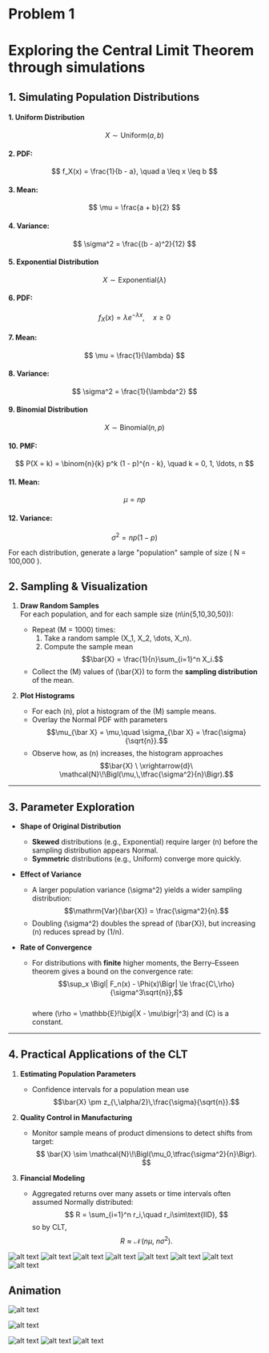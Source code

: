 # Problem 1

# Exploring the Central Limit Theorem through simulations

## 1. Simulating Population Distributions

#### 1. Uniform Distribution
$$ X \sim \text{Uniform}(a, b) $$

#### 2. PDF:
$$ f_X(x) = \frac{1}{b - a}, \quad a \leq x \leq b $$

#### 3. Mean:
$$ \mu = \frac{a + b}{2} $$

#### 4. Variance:
$$ \sigma^2 = \frac{(b - a)^2}{12} $$

#### 5. Exponential Distribution
$$ X \sim \text{Exponential}(\lambda) $$

#### 6. PDF:
$$ f_X(x) = \lambda e^{-\lambda x}, \quad x \geq 0 $$

#### 7. Mean:
$$ \mu = \frac{1}{\lambda} $$

#### 8. Variance:
$$ \sigma^2 = \frac{1}{\lambda^2} $$

#### 9. Binomial Distribution
$$ X \sim \text{Binomial}(n, p) $$

#### 10. PMF:
$$ P(X = k) = \binom{n}{k} p^k (1 - p)^{n - k}, \quad k = 0, 1, \ldots, n $$

#### 11. Mean:
$$ \mu = n p $$

#### 12. Variance:
$$ \sigma^2 = n p (1 - p) $$

For each distribution, generate a large "population" sample of size \( N = 100,000 \).

## 2. Sampling & Visualization

1. **Draw Random Samples**  
   For each population, and for each sample size \(n\in\{5,10,30,50\}\):
   - Repeat \(M = 1000\) times:
     1. Take a random sample \(X_1, X_2, \dots, X_n\).
     2. Compute the sample mean  
        $$\bar{X} = \frac{1}{n}\sum_{i=1}^n X_i.$$
   - Collect the \(M\) values of \(\bar{X}\) to form the **sampling distribution** of the mean.

2. **Plot Histograms**  
   - For each \(n\), plot a histogram of the \(M\) sample means.
   - Overlay the Normal PDF with parameters  
     $$\mu_{\bar X} = \mu,\quad \sigma_{\bar X} = \frac{\sigma}{\sqrt{n}}.$$
   - Observe how, as \(n\) increases, the histogram approaches  
     $$\bar{X} \ \xrightarrow{d}\ \mathcal{N}\!\Bigl(\mu,\,\tfrac{\sigma^2}{n}\Bigr).$$

---

## 3. Parameter Exploration

- **Shape of Original Distribution**  
  - **Skewed** distributions (e.g., Exponential) require larger \(n\) before the sampling distribution appears Normal.
  - **Symmetric** distributions (e.g., Uniform) converge more quickly.

- **Effect of Variance**  
  - A larger population variance \(\sigma^2\) yields a wider sampling distribution:
    $$\mathrm{Var}(\bar{X}) = \frac{\sigma^2}{n}.$$
  - Doubling \(\sigma^2\) doubles the spread of \(\bar{X}\), but increasing \(n\) reduces spread by \(1/n\).

- **Rate of Convergence**  
  - For distributions with **finite** higher moments, the Berry–Esseen theorem gives a bound on the convergence rate:
    $$\sup_x \Bigl| F_n(x) - \Phi(x)\Bigr| \le \frac{C\,\rho}{\sigma^3\sqrt{n}},$$  
    where \(\rho = \mathbb{E}\!\bigl|X - \mu\bigr|^3\) and \(C\) is a constant.

---

## 4. Practical Applications of the CLT

1. **Estimating Population Parameters**  
   - Confidence intervals for a population mean use  
     $$\bar{X} \pm z_{\,\alpha/2}\,\frac{\sigma}{\sqrt{n}}.$$

2. **Quality Control in Manufacturing**  
   - Monitor sample means of product dimensions to detect shifts from target:
     $$ \bar{X} \sim \mathcal{N}\!\Bigl(\mu_0,\tfrac{\sigma^2}{n}\Bigr). $$

3. **Financial Modeling**  
   - Aggregated returns over many assets or time intervals often assumed Normally distributed:
     $$ R = \sum_{i=1}^n r_i,\quad r_i\sim\text{IID}, $$
     so by CLT,  
     $$ R \approx \mathcal{N}\!\bigl(n\mu,\;n\sigma^2\bigr). $$

![alt text](image-0.png)
![alt text](image-1.png)
![alt text](image-2.png)
![alt text](image-3.png)
![alt text](image-4.png)
![alt text](image-5.png)
![alt text](image-6.png)
![alt text](image-7.png)

## Animation

![alt text](<Animation statistics 1.gif>)

![alt text](ScreenRecording2025-05-22091548-ezgif.com-video-to-gif-converter.gif)

![alt text](image-8.png)
![alt text](image-9.png)
![alt text](image-10.png)